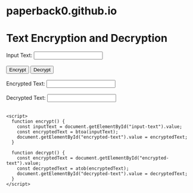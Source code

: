 # paperback0.github.io
<!DOCTYPE html>
<html>
  <head>
    <title>Text Encryption and Decryption</title>
  </head>
  <body>
    <h1>Text Encryption and Decryption</h1>
    <label for="input-text">Input Text:</label>
    <input type="text" id="input-text" /><br /><br />
    <button onclick="encrypt()">Encrypt</button>
    <button onclick="decrypt()">Decrypt</button><br /><br />
    <label for="encrypted-text">Encrypted Text:</label>
    <input type="text" id="encrypted-text" /><br /><br />
    <label for="decrypted-text">Decrypted Text:</label>
    <input type="text" id="decrypted-text" /><br /><br />

    <script>
      function encrypt() {
        const inputText = document.getElementById("input-text").value;
        const encryptedText = btoa(inputText);
        document.getElementById("encrypted-text").value = encryptedText;
      }

      function decrypt() {
        const encryptedText = document.getElementById("encrypted-text").value;
        const decryptedText = atob(encryptedText);
        document.getElementById("decrypted-text").value = decryptedText;
      }
    </script>
  </body>
</html>

